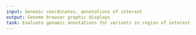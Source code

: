 ```yaml
---
input: Genomic coordinates, annotations of interest
output: Genome browser graphic displays
task: Evaluate genomic annotations for variants in region of interest
---
```

